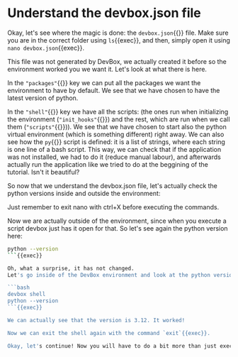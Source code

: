 # Understand the devbox.json file

Okay, let's see where the magic is done: the `devbox.json`{{}} file. Make sure you are in the correct folder using `ls`{{exec}}, and then, simply open it using `nano devbox.json`{{exec}}. 

This file was not generated by DevBox, we actually created it before so the environment worked you we want it. Let's look at what there is here.

In the `"packages"`{{}} key we can put all the packages we want the environment to have by default. We see that we have chosen to have the latest version of python. 

In the `"shell"`{{}} key we have all the scripts: (the ones run when initializing the environment (`"init_hooks"`{{}}) and the rest, which are run when we call them (`"scripts"`{{}})). We see that we have chosen to start also the python virtual environment (which is something different) right away. We can also see how the `py`{{}} script is defined: it is a list of strings, where each string is one line of a bash script. This way, we can check that if the application was not installed, we had to do it (reduce manual labour), and afterwards actually run the application like we tried to do at the beggining of the tutorial. Isn't it beautiful?

So now that we understand the devbox.json file, let's actually check the python versions inside and outside the environment:

Just remember to exit nano with ctrl+X before executing the commands.

Now we are actually outside of the environment, since when you execute a script devbox just has it open for that. So let's see again the python version here:

```bash
python --version
```{{exec}}

Oh, what a surprise, it has not changed.
Let's go inside of the DevBox environment and look at the python version again:

```bash
devbox shell
python --version
```{{exec}}

We can actually see that the version is 3.12. It worked! 

Now we can exit the shell again with the command `exit`{{exec}}.

Okay, let's continue! Now you will have to do a bit more than just executing commands.